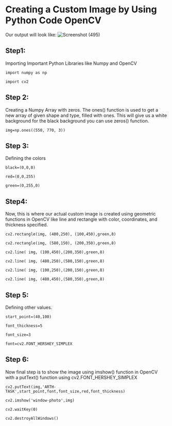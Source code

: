 
# Creating a Custom Image by Using Python Code OpenCV

Our output will look like:
![Screenshot (495)](https://user-images.githubusercontent.com/60690997/134287709-2495aabb-566a-40e2-9d33-7530bb39d4d6.png)


## Step1:
Importing Important Python Libraries like Numpy and OpenCV

`import numpy as np`

`import cv2`

## Step 2:
Creating a Numpy Array with zeros.
The ones() function is used to get a new array of given shape and type, filled with ones.
This will give us a white background for the black background you can use zeros() function.


`img=np.ones((550, 770, 3))`

## Step 3: 

Defining the colors

`black=(0,0,0)`

`red=(0,0,255)`

`green=(0,255,0)`

## Step4:

Now, this is where our actual custom image is created using geometric functions in OpenCV like line and rectangle with color, coordinates, and thickness specified.

`cv2.rectangle(img, (480,250), (100,450),green,8)`

`cv2.rectangle(img, (580,150), (200,350),green,8)`

`cv2.line( img, (100,450),(200,350),green,8)`

`cv2.line( img, (480,250),(580,150),green,8)`

`cv2.line( img, (100,250),(200,150),green,8)`

`cv2.line( img, (480,450),(580,350),green,8)`


## Step 5:

Defining other values.

`start_point=(40,100)`

`font_thickness=5`

`font_size=3`

`font=cv2.FONT_HERSHEY_SIMPLEX`


## Step 6:
Now final step is to show the image using imshow() function in OpenCV with a putText() function using cv2.FONT_HERSHEY_SIMPLEX

`cv2.putText(img,'ARTH-TASK',start_point,font,font_size,red,font_thickness)`

`cv2.imshow('window-photo',img)`

`cv2.waitKey(0)`

`cv2.destroyAllWindows()`

